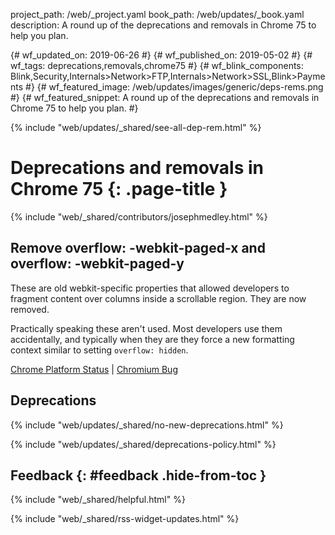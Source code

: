 project_path: /web/_project.yaml
book_path: /web/updates/_book.yaml
description: A round up of the deprecations and removals in Chrome 75 to help you plan.

{# wf_updated_on: 2019-06-26 #}
{# wf_published_on: 2019-05-02 #}
{# wf_tags: deprecations,removals,chrome75 #}
{# wf_blink_components: Blink,Security,Internals>Network>FTP,Internals>Network>SSL,Blink>Payments #}
{# wf_featured_image: /web/updates/images/generic/deps-rems.png #}
{# wf_featured_snippet: A round up of the deprecations and removals in Chrome 75 to help you plan. #}

{% include "web/updates/_shared/see-all-dep-rem.html" %}

# Deprecations and removals in Chrome 75 {: .page-title }

{% include "web/_shared/contributors/josephmedley.html" %}

## Remove overflow: -webkit-paged-x and overflow: -webkit-paged-y

These are old webkit-specific properties that allowed developers to fragment
content over columns inside a scrollable region. They are now removed.

Practically speaking these aren't used. Most developers use them accidentally,
and typically when they are they force a new formatting context similar to
setting `overflow: hidden`.

[Chrome Platform Status](https://www.chromestatus.com/feature/5731653806718976) &#124;
[Chromium Bug](https://bugs.chromium.org/p/chromium/issues/detail?id=940652)

## Deprecations

{% include "web/updates/_shared/no-new-deprecations.html" %}

{% include "web/updates/_shared/deprecations-policy.html" %}

## Feedback {: #feedback .hide-from-toc }

{% include "web/_shared/helpful.html" %}

{% include "web/_shared/rss-widget-updates.html" %}
